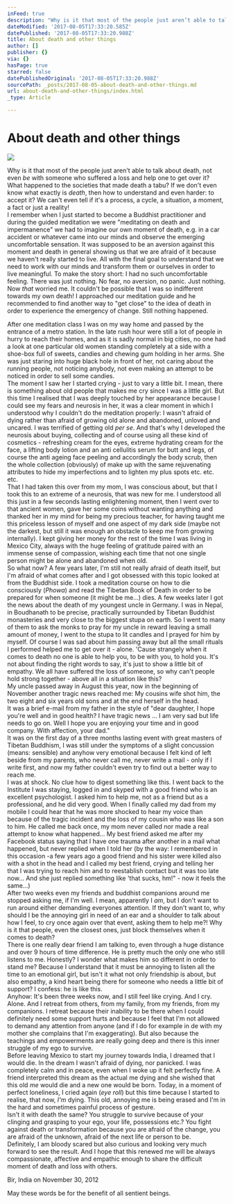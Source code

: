 ```yaml
---
inFeed: true
description: "Why is it that most of the people just aren’t able to talk about death, not even be with someone who suffered a loss and help one to get over it? What happened to the societies that made death a tabu? If we don’t even know what exactly is\_death, then how to understand and even harder: to accept it? We can’t even tell if it’s a process, a cycle, a situation, a moment, a fact or just a reality! I remember when I just started to become a Buddhist practitioner and during the guided meditation we were “meditating on death and impermanence” we had to imagine our own moment of death, e.g. in a car accident or whatever came into our minds and observe the emerging uncomfortable sensation. It was supposed to be an aversion against this moment and death in general showing us that we are afraid of it because we haven’t really started to live. All with the final goal to understand that we need to work with our minds and transform them or ourselves in order to live meaningful. To make the story short: I had no such uncomfortable feeling. There was just nothing. No fear, no aversion, no panic. Just nothing. Now that worried me. It couldn’t be possible that I was so indifferent towards my own death! I approached our meditation guide and he recommended to find another way to “get close” to the idea of death in order to experience the emergency of change. Still nothing happened."
dateModified: '2017-08-05T17:33:20.585Z'
datePublished: '2017-08-05T17:33:20.988Z'
title: About death and other things
author: []
publisher: {}
via: {}
hasPage: true
starred: false
datePublishedOriginal: '2017-08-05T17:33:20.988Z'
sourcePath: _posts/2017-08-05-about-death-and-other-things.md
url: about-death-and-other-things/index.html
_type: Article

---
```

# **About death and other things**
![](https://the-grid-user-content.s3-us-west-2.amazonaws.com/92c2d329-b238-4bfb-9d49-a806af8d64ea.jpg)

Why is it that most of the people just aren't able to talk about death, not even _be_ with someone who suffered a loss and help one to get over it? What happened to the societies that made death a tabu? If we don't even know what exactly is _death_, then how to understand and even harder: to accept it? We can't even tell if it's a process, a cycle, a situation, a moment, a fact or just a reality!  
I remember when I just started to become a Buddhist practitioner and during the guided meditation we were "meditating on death and impermanence" we had to imagine our own moment of death, e.g. in a car accident or whatever came into our minds and observe the emerging uncomfortable sensation. It was supposed to be an aversion against this moment and death in general showing us that we are afraid of it because we haven't really started to live. All with the final goal to understand that we need to work with our minds and transform them or ourselves in order to live meaningful. To make the story short: I had no such uncomfortable feeling. There was just nothing. No fear, no aversion, no panic. Just nothing. Now _that_ worried me. It couldn't be possible that I was so indifferent towards my own death! I approached our meditation guide and he recommended to find another way to "get close" to the idea of death in order to experience the emergency of change. Still nothing happened.

After one meditation class I was on my way home and passed by the entrance of a metro station. In the late rush hour were still a lot of people in hurry to reach their homes, and as it is sadly normal in big cities, no one had a look at one particular old women standing completely at a side with a shoe-box full of sweets, candies and chewing gum holding in her arms. She was just staring into huge black hole in front of her, not caring about the running people, not noticing anybody, not even making an attempt to be noticed in order to sell some candies.   
The moment I saw her I started crying - just to vary a little bit. I mean, there is something about old people that makes me cry since I was a little girl. But this time I realised that I was deeply touched by her appearance because I could see my fears and neurosis in her, it was a clear moment in which I understood why I couldn't do the meditation properly: I wasn't afraid of dying rather than afraid of growing old alone and abandoned, unloved and uncared. I was terrified of getting old _per se_. And that's why I developed the neurosis about buying, collecting and of course using all these kind of cosmetics - refreshing cream for the eyes, extreme hydrating cream for the face, a lifting body lotion and an anti cellulitis serum for butt and legs, of course the anti ageing face peeling and accordingly the body scrub, then the whole collection (obviously) of make up with the same rejuvenating attributes to hide my imperfections and to lighten my plus spots etc. etc. etc.  
That I had taken this over from my mom, I was conscious about, but that I took this to an extreme of a neurosis, that was new for me. I understood all this just in a few seconds lasting enlightening moment, then I went over to that ancient women, gave her some coins without wanting anything and thanked her in my mind for being my precious teacher, for having taught me this priceless lesson of myself and one aspect of my dark side (maybe not the darkest, but still it was enough an obstacle to keep me from growing internally). I kept giving her money for the rest of the time I was living in Mexico City, always with the huge feeling of gratitude paired with an immense sense of compassion, wishing each time that not one single person might be alone and abandoned when old.  
So what now? A few years later, I'm still not really afraid of death itself, but I'm afraid of what comes after and I got obsessed with this topic looked at from the Buddhist side. I took a meditation course on how to die consciously (_Phowa_) and read the Tibetan Book of Death in order to be prepared for when someone (it might be me...) dies. A few weeks later I got the news about the death of my youngest uncle in Germany. I was in Nepal, in Boudhanath to be precise, practically surrounded by Tibetan Buddhist monasteries and very close to the biggest stupa on earth. So I went to many of them to ask the monks to pray for my uncle in reward leaving a small amount of money, I went to the stupa to lit candles and I prayed for him by myself. Of course I was sad about him passing away but all the small rituals I performed helped me to get over it - alone. 'Cause strangely when it comes to death no one is able to help you, to be with you, to hold you. It's not about finding the right words to say, it's just to show a little bit of empathy. We all have suffered the loss of someone, so why can't people hold strong together - above all in a situation like this?   
My uncle passed away in August this year, now in the beginning of November another tragic news reached me: My cousins wife shot him, the two eight and six years old sons and at the end herself in the head.   
It was a brief e-mail from my father in the style of "dear daughter, I hope you're well and in good health? I have tragic news ... I am very sad but life needs to go on. Well I hope you are enjoying your time and in good company. With affection, your dad."  
It was on the first day of a three months lasting event with great masters of Tibetan Buddhism, I was still under the symptoms of a slight concussion (means: sensible) and anyhow very emotional because I felt kind of left beside from my parents, who never call me, never write a mail - only if I write first, and now my father couldn't even try to find out a better way to reach me.  
I was at shock. No clue how to digest something like this. I went back to the Institute I was staying, logged in and skyped with a good friend who is an excellent psychologist. I asked him to help me, not as a friend but as a professional, and he did very good. When I finally called my dad from my mobile I could hear that he was more shocked to hear my voice than because of the tragic incident and the loss of my cousin who was like a son to him. He called me back once, my mom never called nor made a real attempt to know what happened... My best friend asked me after my Facebook status saying that I have one trauma after another in a mail what happened, but never replied when I told her (by the way: I remembered in this occasion -a few years ago a good friend and his sister were killed also with a shot in the head and I called my best friend, crying and telling her that I was trying to reach him and to reestablish contact but it was too late now... And she just replied something like 'that sucks, hm!" - now it feels the same...)  
After two weeks even my friends and buddhist companions around me stopped asking me, if I'm well. I mean, apparently I _am_, but I don't want to run around either demanding everyones attention. If they don't want to, why should I be the annoying girl in need of an ear and a shoulder to talk about how I feel, to cry once again over that event, asking them to help me?! Why is it that people, even the closest ones, just block themselves when it comes to death?   
There is one really dear friend I am talking to, even through a huge distance and over 9 hours of time difference. He is pretty much the only one who still listens to me. Honestly? I wonder what makes him so different in order to stand me? Because I understand that it must be annoying to listen all the time to an emotional girl, but isn't it what not only friendship is about, but also empathy, a kind heart being there for someone who needs a little bit of support? I confess: he is like this.  
Anyhow: It's been three weeks now, and I still feel like crying. And I cry. Alone. And I retreat from others, from my family, from my friends, from my companions. I retreat because their inability to be there when I could definitely need some support hurts and because I feel that I'm not allowed to demand any attention from anyone (and if I do for example in de with my mother she complains that I'm exaggerating). But also because the teachings and empowerments are really going deep and there is this inner struggle of my ego to survive.   
Before leaving Mexico to start my journey towards India, I dreamed that I would die. In the dream I wasn't afraid of dying, nor panicked. I was completely calm and in peace, even when I woke up it felt perfectly fine. A friend interpreted this dream as the actual me dying and she wished that this old _me_ would die and a new one would be born. Today, in a moment of perfect loneliness, I cried again (_eye roll_) but this time because I started to realise, that now, _I'm_ dying. This old, annoying me is being erased and I'm in the hard and sometimes painful process of gesture.   
Isn't it with death the same? You struggle to survive because of your clinging and grasping to your ego, your life, possessions etc.? You fight against death or transformation because you are afraid of the change, you are afraid of the unknown, afraid of the next life or person to be.   
Definitely, I am bloody scared but also curious and looking very much forward to see the result. And I hope that this renewed me will be always compassionate, affective and empathic enough to share the difficult moment of death and loss with others.

Bir, India on November 30, 2012

May these words be for the benefit of all sentient beings.